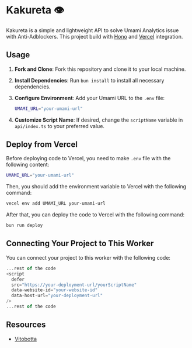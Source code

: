 # Kakureta 👁️

Kakureta is a simple and lightweight API to solve Umami Analytics issue with Anti-Adblockers. This project build with [Hono](https://hono.dev/) and [Vercel](https://vercel.com/) integration.

## Usage

1. **Fork and Clone**: Fork this repository and clone it to your local machine.
2. **Install Dependencies**: Run `bun install` to install all necessary dependencies.
3. **Configure Environment**: Add your Umami URL to the `.env` file:

   ```bash
   UMAMI_URL="your-umami-url"
   ```

4. **Customize Script Name**: If desired, change the `scriptName` variable in `api/index.ts` to your preferred value.

## Deploy from Vercel

Before deploying code to Vercel, you need to make `.env` file with the following content:

```bash
UMAMI_URL="your-umami-url"
```

Then, you should add the environment variable to Vercel with the following command:

```bash
vecel env add UMAMI_URL your-umami-url
```

After that, you can deploy the code to Vercel with the following command:

```bash
bun run deploy
```

## Connecting Your Project to This Worker

You can connect your project to this worker with the following code:

```typescript
...rest of the code
<script
  defer
  src="https://your-deployment-url/yourScriptName"
  data-website-id="your-website-id"
  data-host-url="your-deployment-url"
/>
...rest of the code
```

## Resources

- [Vitobotta](https://github.com/umami-software/umami/discussions/1026)
